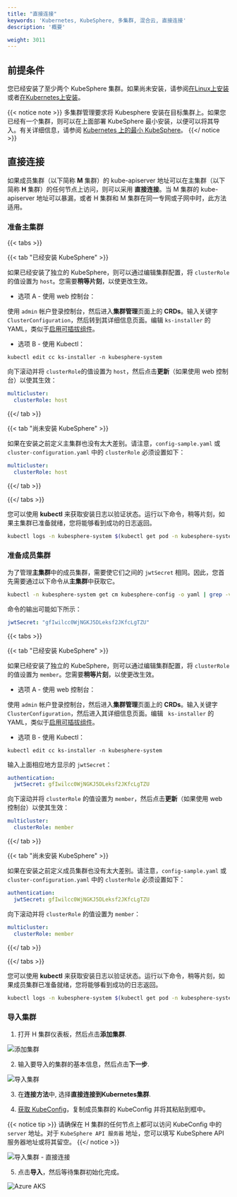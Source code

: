 ```yaml
---
title: "直接连接"
keywords: 'Kubernetes, KubeSphere, 多集群, 混合云, 直接连接'
description: '概要'

weight: 3011
---
```


## 前提条件

您已经安装了至少两个 KubeSphere 集群。如果尚未安装，请参阅[在Linux上安装](../../../installing-on-linux)或者[在Kubernetes上安装](../../../installing-on-kubernetes)。

{{< notice note >}}
多集群管理要求将 Kubesphere 安装在目标集群上。如果您已经有一个集群，则可以在上面部署 KubeSphere 最小安装，以便可以将其导入。有关详细信息，请参阅 [Kubernetes 上的最小 KubeSphere](../../../quick-start/minimal-kubesphere-on-k8s/)。
{{</ notice >}}

## 直接连接

如果成员集群（以下简称 **M** 集群）的 kube-apiserver 地址可以在主集群（以下简称 **H** 集群）的任何节点上访问，则可以采用 **直接连接**。当 M 集群的 kube-apiserver 地址可以暴漏，或者 H 集群和 M 集群在同一专网或子网中时，此方法适用。

### 准备主集群

{{< tabs >}}

{{< tab "已经安装 KubeSphere" >}}

如果已经安装了独立的 KubeSphere，则可以通过编辑集群配置，将 `clusterRole` 的值设置为 `host`。您需要**稍等片刻**，以使更改生效。

- 选项 A - 使用 web 控制台：

使用 `admin` 帐户登录控制台，然后进入**集群管理**页面上的 **CRDs**。输入关键字 `ClusterConfiguration`，然后转到其详细信息页面。编辑 `ks-installer` 的YAML，类似于[启用可插拔组件](../../../pluggable-components/)。

- 选项 B - 使用 Kubectl：

```shell
kubectl edit cc ks-installer -n kubesphere-system
```

向下滚动并将 `clusterRole`的值设置为 `host`，然后点击**更新**（如果使用 web 控制台）以使其生效：

```yaml
multicluster:
  clusterRole: host
```

{{</ tab >}}

{{< tab "尚未安装 KubeSphere" >}}

如果在安装之前定义主集群也没有太大差别。请注意，`config-sample.yaml` 或 `cluster-configuration.yaml` 中的 `clusterRole` 必须设置如下：

```yaml
multicluster:
  clusterRole: host
```

{{</ tab >}}

{{</ tabs >}}

您可以使用 **kubectl** 来获取安装日志以验证状态。运行以下命令，稍等片刻，如果主集群已准备就绪，您将能够看到成功的日志返回。

```bash
kubectl logs -n kubesphere-system $(kubectl get pod -n kubesphere-system -l app=ks-install -o jsonpath='{.items[0].metadata.name}') -f
```

### 准备成员集群
  
为了管理**主集群**中的成员集群，需要使它们之间的 `jwtSecret` 相同。因此，您首先需要通过以下命令从**主集群**中获取它。

```bash
kubectl -n kubesphere-system get cm kubesphere-config -o yaml | grep -v "apiVersion" | grep jwtSecret
```

命令的输出可能如下所示：

```yaml
jwtSecret: "gfIwilcc0WjNGKJ5DLeksf2JKfcLgTZU"
```

{{< tabs >}}

{{< tab "已经安装 KubeSphere" >}}

如果已经安装了独立的 KubeSphere，则可以通过编辑集群配置，将 `clusterRole` 的值设置为 `member`。您需要**稍等片刻**，以使更改生效。

- 选项 A - 使用 web 控制台：

使用 `admin` 帐户登录控制台，然后进入**集群管理**页面上的 **CRDs**。输入关键字`ClusterConfiguration`，然后进入其详细信息页面。编辑 ` ks-installer` 的 YAML，类似于[启用可插拔组件](../../../pluggable-components/)。

- 选项 B - 使用 Kubectl：

```shell
kubectl edit cc ks-installer -n kubesphere-system
```

输入上面相应地方显示的 `jwtSecret`：

```yaml
authentication:
  jwtSecret: gfIwilcc0WjNGKJ5DLeksf2JKfcLgTZU
```

向下滚动并将 `clusterRole` 的值设置为 `member`，然后点击**更新**（如果使用 web 控制台）以使其生效：

```yaml
multicluster:
  clusterRole: member
```

{{</ tab >}}

{{< tab "尚未安装 KubeSphere" >}}

如果在安装之前定义成员集群也没有太大差别。请注意，`config-sample.yaml` 或 `cluster-configuration.yaml` 中的 `clusterRole` 必须设置如下：

```yaml
authentication:
  jwtSecret: gfIwilcc0WjNGKJ5DLeksf2JKfcLgTZU
```

向下滚动并将 `clusterRole` 的值设置为 `member`：

```yaml
multicluster:
  clusterRole: member
```

{{</ tab >}}

{{</ tabs >}}

您可以使用 **kubectl** 来获取安装日志以验证状态。运行以下命令，稍等片刻，如果成员集群已准备就绪，您将能够看到成功的日志返回。

```bash
kubectl logs -n kubesphere-system $(kubectl get pod -n kubesphere-system -l app=ks-install -o jsonpath='{.items[0].metadata.name}') -f
```

### 导入集群

1. 打开 H 集群仪表板，然后点击**添加集群**.

![添加集群](https://ap3.qingstor.com/kubesphere-website/docs/20200827231611.png)

2. 输入要导入的集群的基本信息，然后点击**下一步**.

![导入集群](https://ap3.qingstor.com/kubesphere-website/docs/20200827211842.png)

3. 在**连接方法**中, 选择**直接连接到Kubernetes集群**.  

4. [获取 KubeConfig](../retrieve-kubeconfig)，复制成员集群的 KubeConfig 并将其粘贴到框中。

{{< notice tip >}}
请确保在 H 集群的任何节点上都可以访问 KubeConfig 中的 `server` 地址。对于 `KubeSphere API 服务器` 地址，您可以填写 KubeSphere API 服务器地址或将其留空。
{{</ notice >}}

![导入集群 - 直接连接](/images/docs/direct_import_en.png)

5. 点击**导入**，然后等待集群初始化完成。

![Azure AKS](https://ap3.qingstor.com/kubesphere-website/docs/20200827231650.png)
